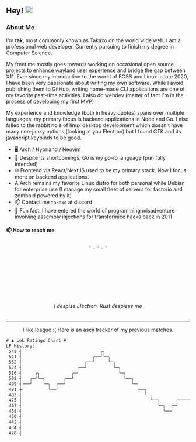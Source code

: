 ## Hey! <img src="../assets/Hi.gif" width="20px" height="20px">

### About Me

I'm **tak**, most commonly known as Takaxo on the world wide web. I am a professional web developer. Currently pursuing to finish my degree in Computer Science.

My freetime mostly goes towards working on occasional open source projects to enhance wayland user experience and bridge the gap between X11. Ever since my introduction to the world
of FOSS and Linux in late 2020, I have been very passionate about writing my own software. While I avoid publishing them to GitHub,
writing home-made CLI applications are one of my favorite past-time activities. I also do webdev (matter of fact I'm in the process of developing my first MVP)

My experience and knowledge (both in heavy quotes) spans over multiple languages, my primary
focus is backend applications in Node and Go. I also falled to the rabbit hole of linux desktop development which doesn't have many non-janky options (looking at you Electron) but I found GTK and its javascript keybinds to be good.

- 🖥️ Arch / Hyprland / Neovim
- 👨 Despite its shortcomings, Go is my _go-to_ language (pun fully intended)
- 🌐 Frontend via React/NextJS used to be my primary stack. Now I focus more on backend applications.
- A Arch remains my favorite Linux distro for both personal while Debian for enterprise use (I manage my small fleet of servers for factorio and zomboid powered by it)
- 📫 Contact me `takaxo` at discord
- 🎲 Fun fact: I have entered the world of programming misadventure involving assembly injections for transformice hacks back in 2011

#### 📫 How to reach me

<p align="center">
 <a href="https://discord.com/users/419880181101232129">
   <img title="Discord" src="https://simpleicons.vercel.app/discord/5175BF" width="3.5%">
 </a>
 <a alt="https://twitter.com/kaxo_ta" href="https://twitter.com/kaxo_ta">
   <img title="Twitter" src="https://simpleicons.now.sh/twitter/5175BF" width="3.5%">
 </a>
 <a alt="mailto:joaopearoucaa@gmail.com" href="mailto:joaopearoucaa@gmail.com">
   <img title="Mail Me" src="https://simpleicons.vercel.app/gmail/5175BF" width="3.5%">
 </a>
</p>

<h6 align="center">I despise Electron, Rust despises me</h6>

---

<p align="center">I like league :( Here is an ascii tracker of my previous matches.</p>

```txt
# ♟︎ LoL Ratings Chart #
LP History:
 549 ┤                              ╭╮
 541 ┤                           ╭──╯╰─╮
 532 ┤                        ╭──╯     ╰─╮
 524 ┤                     ╭──╯          ╰─╮
 516 ┤     ╭╮            ╭─╯               ╰─╮
 508 ┤   ╭─╯╰─╮       ╭──╯                   ╰──╮
 499 ┤╭──╯    ╰─╮  ╭──╯                         ╰─╮
 491 ┼╯         ╰──╯                              ╰──╮
 483 ┤                                               ╰─╮
 475 ┤                                                 ╰──╮      ╭────╮
 467 ┤                                                    ╰─╮  ╭─╯    ╰──╮
 458 ┤                                                      ╰──╯         ╰─╮        ╭────╮
 450 ┤                                                                     ╰──╮   ╭─╯    ╰──╮
 442 ┤                                                                        ╰───╯         ╰─╮        ╭─
 434 ┤                                                                                        ╰─╮   ╭──╯
 426 ┤                                                                                          ╰───╯
```
